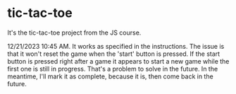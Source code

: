 # tic-tac-toe
It's the tic-tac-toe project from the JS course.

12/21/2023 10:45 AM. It works as specified in the instructions. The issue is that it won't reset the game when the 'start' button is pressed. If the start button is pressed right after a game it appears to start a new game while the first one is still in progress. That's a problem to solve in the future. In the meantime, I'll mark it as complete, because it is, then come back in the future.
